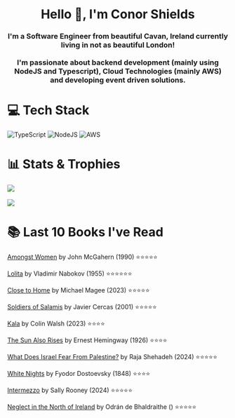 <h1 align="center">Hello 👋, I'm Conor Shields</h1>  
<h3 align="center">I'm a Software Engineer from beautiful Cavan, Ireland currently living in not as beautiful London! <br /> <br /> I'm passionate about backend development (mainly using NodeJS and Typescript), Cloud Technologies (mainly AWS) and developing event driven solutions.</h3>  
  
# 💻 Tech Stack
![TypeScript](https://img.shields.io/badge/typescript-%23007ACC.svg?style=for-the-badge&logo=typescript&logoColor=white) 
![NodeJS](https://img.shields.io/badge/node.js-6DA55F?style=for-the-badge&logo=node.js&logoColor=white) 
![AWS](https://img.shields.io/badge/AWS-%23FF9900.svg?style=for-the-badge&logo=amazon-aws&logoColor=white) 

# 📊 Stats & Trophies
![](https://nirzak-streak-stats.vercel.app/?user=cshields236&theme=darcula&hide_border=false)
<br/>
<br/>
![](https://github-profile-trophy.vercel.app/?username=cshields236&theme=dracula&no-frame=false&no-bg=true&margin-w=4)

# 📚 Last 10 Books I've Read 
<!-- GOODREADS-LIST:START -->
[Amongst Women](https://www.goodreads.com/review/show/6977075883?utm_medium=api&utm_source=rss) by John McGahern (1990) ⭐️⭐⭐⭐⭐

[Lolita](https://www.goodreads.com/review/show/7263361950?utm_medium=api&utm_source=rss) by Vladimir Nabokov (1955) ⭐️⭐⭐⭐⭐⭐

[Close to Home](https://www.goodreads.com/review/show/7187404351?utm_medium=api&utm_source=rss) by Michael  Magee (2023) ⭐️⭐⭐⭐⭐

[Soldiers of Salamis](https://www.goodreads.com/review/show/7144173521?utm_medium=api&utm_source=rss) by Javier Cercas (2001) ⭐️⭐⭐⭐⭐

[Kala](https://www.goodreads.com/review/show/7054554760?utm_medium=api&utm_source=rss) by Colin Walsh (2023) ⭐️⭐⭐⭐

[The Sun Also Rises](https://www.goodreads.com/review/show/6967902994?utm_medium=api&utm_source=rss) by Ernest Hemingway (1926) ⭐️⭐⭐⭐

[What Does Israel Fear From Palestine?](https://www.goodreads.com/review/show/6946903478?utm_medium=api&utm_source=rss) by Raja Shehadeh (2024) ⭐️⭐⭐⭐⭐

[White Nights](https://www.goodreads.com/review/show/6923983788?utm_medium=api&utm_source=rss) by Fyodor Dostoevsky (1848) ⭐️⭐⭐⭐

[Intermezzo](https://www.goodreads.com/review/show/6884864200?utm_medium=api&utm_source=rss) by Sally Rooney (2024) ⭐️⭐⭐⭐⭐

[Neglect in the North of Ireland](https://www.goodreads.com/review/show/6813163810?utm_medium=api&utm_source=rss) by Odrán de Bhaldraithe () ⭐️⭐⭐⭐⭐
<!-- GOODREADS-LIST:END -->
